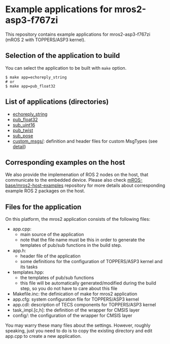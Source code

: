 # Example applications for mros2-asp3-f767zi

This repository contains example applications for mros2-asp3-f767zi (mROS 2 with TOPPERS/ASP3 kernel).

## Selection of the application to build

You can select the application to be built with `make` option.

```
$ make app=echoreply_string
# or
$ make app=pub_float32
```

## List of applications (directories)

- [echoreply_string](echoreply_string/)
- [pub_float32](pub_float32/)
- [sub_uint16](sub_uint16/)
- [pub_twist](pub_twist/)
- [sub_pose](sub_pose/)
- [custom_msgs/](custom_msgs/): definition and header files for custom MsgTypes (see [detail](../README.md#generating-header-files-for-custom-msgtypes))

## Corresponding examples on the host

We also provide the implemenation of ROS 2 nodes on the host, that communicate to the embedded device. 
Please also check [mROS-base/mros2-host-examples](https://github.com/mROS-base/mros2-host-examples) repository for more details about corresponding example ROS 2 packages on the host.

## Files for the application

On this platform, the mros2 application consists of the following files:

- app.cpp: 
  - main source of the application
  - note that the file name must be this in order to generate the templates of pub/sub functions in the build step.
- app.h: 
  - header file of the application
  - some definitions for the configuration of TOPPERS/ASP3 kernel and its tasks
- templates.hpp:
  - the templates of pub/sub functions
  - this file will be automatically generated/modified during the build step, so you do not have to care about this file
- Makefile.inc: the definication of make for mros2 application
- app.cfg: system configuration file for TOPPERS/ASP3 kernel
- app.cdl: description of TECS components for TOPPERS/ASP3 kernel
- task_impl.[c,h]: the definition of the wrapper for CMSIS layer
- config/: the configuration of the wrapper for CMSIS layer

You may warry these many files about the settings. 
However, roughly speaking, just you need to do is to copy the existing directory and edit app.cpp to create a new application.
